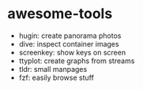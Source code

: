 # awesome-tools
- hugin: create panorama photos
- dive: inspect container images
- screenkey: show keys on screen
- ttyplot: create graphs from streams
- tldr: small manpages
- fzf: easily browse stuff
